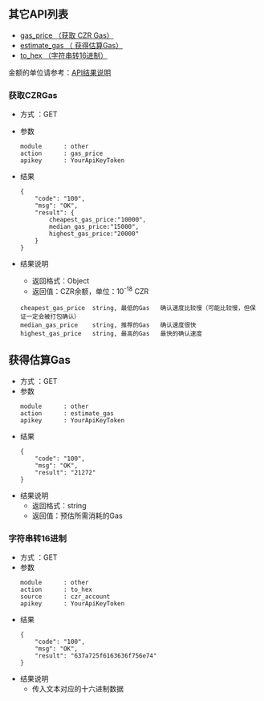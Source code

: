 
## 其它API列表
- [gas_price （获取 CZR Gas）](#获取CZRGas)
- [estimate_gas （ 获得估算Gas）](#获得估算Gas)
- [to_hex （字符串转16进制）](#字符串转16进制)


金额的单位请参考：[API结果说明](../doc/README.md/#接口返回结果)


### 获取CZRGas

- 方式 ：GET
- 参数
    ```
    module      : other
    action      : gas_price
    apikey      : YourApiKeyToken
    ```
- 结果
    ```
    {
        "code": "100",
        "msg": "OK",
        "result": {
            cheapest_gas_price:"10000",
            median_gas_price:"15000",
            highest_gas_price:"20000"
        }
    }
    ```
- 结果说明
    - 返回格式：Object
    - 返回值：CZR余额，单位：10<sup>-18</sup> CZR
        
    ```
    cheapest_gas_price  string, 最低的Gas   确认速度比较慢（可能比较慢，但保证一定会被打包确认）
    median_gas_price    string, 推荐的Gas   确认速度很快
    highest_gas_price   string, 最高的Gas   最快的确认速度
    ```

## 获得估算Gas


- 方式 ：GET
- 参数
    ```
    module      : other
    action      : estimate_gas
    apikey      : YourApiKeyToken
    ```
- 结果
    ```
    {
        "code": "100",
        "msg": "OK",
        "result": "21272"
    }
    ```
- 结果说明
    - 返回格式：string
    - 返回值：预估所需消耗的Gas

### 字符串转16进制

- 方式 ：GET
- 参数
    ```
    module      : other
    action      : to_hex
    source      : czr_account
    apikey      : YourApiKeyToken
    ```
- 结果
    ```
    {
        "code": "100",
        "msg": "OK",
        "result": "637a725f6163636f756e74"
    }
    ```
- 结果说明
    - 传入文本对应的十六进制数据